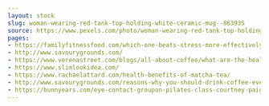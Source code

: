 ```yaml
---
layout: stock
slug: woman-wearing-red-tank-top-holding-white-ceramic-mug--863935
source: https://www.pexels.com/photo/woman-wearing-red-tank-top-holding-white-ceramic-mug--863935/
pages:
- https://familyfitnessfood.com/which-one-beats-stress-more-effectively-yoga-or-a-cup-of-tea/
- http://www.savourygrounds.com/
- https://www.verenastreet.com/blogs/all-about-coffee/what-are-the-health-benefits-of-drinking-coffee
- https://www.slimlookidea.com/
- https://www.rachaelattard.com/health-benefits-of-matcha-tea/
- http://www.savourygrounds.com/reasons-why-you-should-drink-coffee-every-day/
- https://bunnyears.com/eye-contact-groupon-pilates-class-courtney-paige-barnett/
---
```

